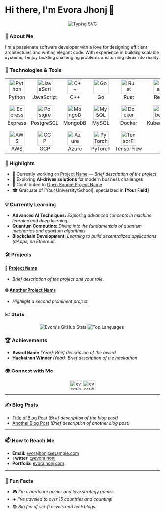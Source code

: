 # Hi there, I'm Evora Jhonj 👋
<p align="center">
  <a href="https://git.io/typing-svg">
    <img src="https://readme-typing-svg.herokuapp.com?font=Fira+Code&size=30&pause=1000&color=F77E28&width=435&lines=I'm+Evora+Jhonj;Full+Stack+Developer;Python+Developer" alt="Typing SVG" />
  </a>
</p>

### 🚀 About Me
I'm a passionate software developer with a love for designing efficient architectures and writing elegant code. With experience in building scalable systems, I enjoy tackling challenging problems and turning ideas into reality.

### 🔧 Technologies & Tools
<table align="center">
  <tr>
    <td align="center" width="96">
      <a href="#macropower-tech">
        <img src="https://skillicons.dev/icons?i=python" width="48" height="48" alt="Python" />
      </a>
      <br>Python
    </td>
    <td align="center" width="96">
      <a href="#macropower-tech">
        <img src="https://skillicons.dev/icons?i=javascript" width="48" height="48" alt="JavaScript" />
      </a>
      <br>JavaScript
    </td>
    <td align="center" width="96">
      <a href="#macropower-tech">
        <img src="https://skillicons.dev/icons?i=cplusplus" width="48" height="48" alt="C++" />
      </a>
      <br>C++
    </td>
    <td align="center" width="96">
      <a href="#macropower-tech">
        <img src="https://skillicons.dev/icons?i=go" width="48" height="48" alt="Go" />
      </a>
      <br>Go
    </td>
    <td align="center" width="96">
      <a href="#macropower-tech">
        <img src="https://skillicons.dev/icons?i=rust" width="48" height="48" alt="Rust" />
      </a>
      <br>Rust
    </td>
    <td align="center" width="96">
      <a href="#macropower-tech">
        <img src="https://skillicons.dev/icons?i=react" width="48" height="48" alt="React" />
      </a>
      <br>React
    </td>
    <td align="center" width="96">
      <a href="#macropower-tech">
        <img src="https://skillicons.dev/icons?i=django" width="48" height="48" alt="Django" />
      </a>
      <br>Django
    </td>
    <td align="center" width="96">
      <a href="#macropower-tech">
        <img src="https://skillicons.dev/icons?i=flask" width="48" height="48" alt="Flask" />
      </a>
      <br>Flask
    </td>
  </tr>
  <tr>
    <td align="center" width="96">
      <a href="#macropower-tech">
        <img src="https://skillicons.dev/icons?i=express" width="48" height="48" alt="Express" />
      </a>
      <br>Express
    </td>
    <td align="center" width="96">
      <a href="#macropower-tech">
        <img src="https://skillicons.dev/icons?i=postgresql" width="48" height="48" alt="PostgreSQL" />
      </a>
      <br>PostgreSQL
    </td>
    <td align="center" width="96">
      <a href="#macropower-tech">
        <img src="https://skillicons.dev/icons?i=mongodb" width="48" height="48" alt="MongoDB" />
      </a>
      <br>MongoDB
    </td>
    <td align="center" width="96">
      <a href="#macropower-tech">
        <img src="https://skillicons.dev/icons?i=mysql" width="48" height="48" alt="MySQL" />
      </a>
      <br>MySQL
    </td>
    <td align="center" width="96">
      <a href="#macropower-tech">
        <img src="https://skillicons.dev/icons?i=docker" width="48" height="48" alt="Docker" />
      </a>
      <br>Docker
    </td>
    <td align="center" width="96">
      <a href="#macropower-tech">
        <img src="https://skillicons.dev/icons?i=kubernetes" width="48" height="48" alt="Kubernetes" />
      </a>
      <br>Kubernetes
    </td>
    <td align="center" width="96">
      <a href="#macropower-tech">
        <img src="https://skillicons.dev/icons?i=githubactions" width="48" height="48" alt="GitHub Actions" />
      </a>
      <br>GitHub Actions
    </td>
    <td align="center" width="96">
      <a href="#macropower-tech">
        <img src="https://skillicons.dev/icons?i=terraform" width="48" height="48" alt="Terraform" />
      </a>
      <br>Terraform
    </td>
  </tr>
  <tr>
    <td align="center" width="96">
      <a href="#macropower-tech" >
        <img src="https://skillicons.dev/icons?i=aws" width="48" height="48" alt="AWS" />
      </a>
      <br>AWS
    </td>
    <td align="center" width="96">
      <a href="#macropower-tech" >
        <img src="https://skillicons.dev/icons?i=gcp" width="48" height="48" alt="GCP" />
      </a>
      <br>GCP
    </td>
    <td align="center" width="96">
      <a href="#macropower-tech" >
        <img src="https://skillicons.dev/icons?i=azure" width="48" height="48" alt="Azure" />
      </a>
      <br>Azure
    </td>
    <td align="center" width="96">
      <a href="#macropower-tech" >
        <img src="https://skillicons.dev/icons?i=pytorch" width="48" height="48" alt="PyTorch" />
      </a>
      <br>PyTorch
    </td>
    <td align="center" width="96">
      <a href="#macropower-tech" >
        <img src="https://skillicons.dev/icons?i=tensorflow" width="48" height="48" alt="TensorFlow" />
      </a>
      <br>TensorFlow
    </td>
  </tr>
</table>

### 🌟 Highlights
- 🔭 Currently working on [Project Name](#) — *Brief description of the project*
- 🌱 Exploring **AI-driven solutions** for modern business challenges
- 🧠 Contributed to [Open Source Project Name](#)
- 🎓 Graduate of [Your University/School], specialized in **[Your Field]**

### 💡 Currently Learning
- **Advanced AI Techniques:** *Exploring advanced concepts in machine learning and deep learning.*
- **Quantum Computing:** *Diving into the fundamentals of quantum mechanics and quantum algorithms.*
- **Blockchain Development:** *Learning to build decentralized applications (dApps) on Ethereum.*

### 🛠️ Projects
#### 🚀 [Project Name](#)
- *Brief description of the project and your role.*
#### 🌐 [Another Project Name](#)
- *Highlight a second prominent project.*

### 📈 Stats
<p align="center">
  <img src="https://github-readme-stats.vercel.app/api?username=evorajhonj&show_icons=true&theme=radical" alt="Evora's GitHub Stats" />
  <img src="https://github-readme-stats.vercel.app/api/top-langs/?username=evorajhonj&layout=compact&theme=radical" alt="Top Languages" />
  <img src="https://komarev.com/ghpvc/?username=evorajhonj&style=flat-square&color=blue" alt=""/>
</p>

### 🏆 Achievements
- **Award Name** *(Year)*: *Brief description of the award*
- **Hackathon Winner** *(Year)*: *Brief description of the hackathon*

### 🌍 Connect with Me
<p align="center">
<a href="https://linkedin.com/in/evorajhonj" target="blank"><img align="center" src="https://raw.githubusercontent.com/rahuldkjain/github-profile-readme-generator/master/src/images/icons/Social/linked-in-alt.svg" alt="evorajhonj" height="30" width="40" /></a>
<a href="https://twitter.com/evorajhonj" target="blank"><img align="center" src="https://raw.githubusercontent.com/rahuldkjain/github-profile-readme-generator/master/src/images/icons/Social/twitter.svg" alt="evorajhonj" height="30" width="40" /></a>
</p>

---

### ✍ Blog Posts
- [Title of Blog Post](#) *(Brief description of the blog post)*
- [Another Blog Post](#) *(Brief description of another blog post)*

---

### 📫 How to Reach Me
- **Email:** evorajhonj@example.com
- **Twitter:** [@evorajhonj](https://twitter.com/evorajhonj)
- **Portfolio:** [evorajhonj.com](http://your-portfolio-link.com)

---

### 🎨 Fun Facts
- 🎮 *I’m a hardcore gamer and love strategy games.*
- ✈️ *I’ve traveled to over 15 countries and counting!*
- 📚 *Big fan of sci-fi novels and tech blogs.*
